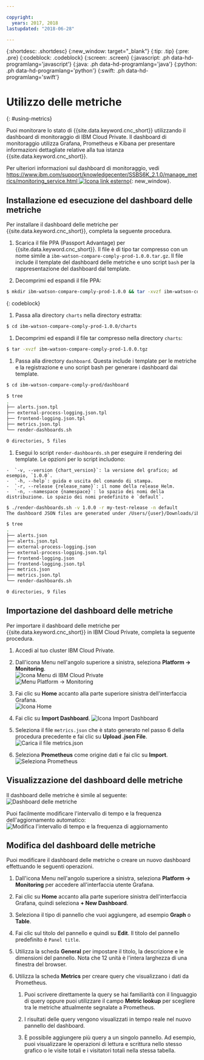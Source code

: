 ```yaml
---

copyright:
  years: 2017, 2018
lastupdated: "2018-06-28"

---
```


{:shortdesc: .shortdesc}
{:new_window: target="_blank"}
{:tip: .tip}
{:pre: .pre}
{:codeblock: .codeblock}
{:screen: .screen}
{:javascript: .ph data-hd-programlang='javascript'}
{:java: .ph data-hd-programlang='java'}
{:python: .ph data-hd-programlang='python'}
{:swift: .ph data-hd-programlang='swift'}

# Utilizzo delle metriche
{: #using-metrics}

Puoi monitorare lo stato di {{site.data.keyword.cnc_short}} utilizzando il dashboard di monitoraggio di IBM Cloud Private. Il dashboard di monitoraggio utilizza Grafana, Prometheus e Kibana per presentare informazioni dettagliate relative alla tua istanza {{site.data.keyword.cnc_short}}.

Per ulteriori informazioni sul dashboard di monitoraggio, vedi [https://www.ibm.com/support/knowledgecenter/SSBS6K_2.1.0/manage_metrics/monitoring_service.html ![Icona link esterno](../../icons/launch-glyph.svg "Icona link esterno")](https://www.ibm.com/support/knowledgecenter/SSBS6K_2.1.0/manage_metrics/monitoring_service.html){: new_window}.

## Installazione ed esecuzione del dashboard delle metriche

Per installare il dashboard delle metriche per {{site.data.keyword.cnc_short}}, completa la seguente procedura.

 1. Scarica il file PPA (Passport Advantage) per {{site.data.keyword.cnc_short}}. Il file è di tipo tar compresso con un nome simile a `ibm-watson-compare-comply-prod-1.0.0.tar.gz`. Il file include il template del dashboard delle metriche e uno script `bash` per la rappresentazione del dashboard dal template.

 1. Decomprimi ed espandi il file PPA:
  ```bash
  $ mkdir ibm-watson-compare-comply-prod-1.0.0 && tar -xvzf ibm-watson-compare-comply-prod-1.0.0.tar.gz -C ibm-watson-compare-comply-prod-1.0.0
  ```
  {: codeblock}

 1. Passa alla directory `charts` nella directory estratta:
   ```bash
   $ cd ibm-watson-compare-comply-prod-1.0.0/charts    
   ```

 1. Decomprimi ed espandi il file tar compresso nella directory `charts`:
   ```bash
   $ tar -xvzf ibm-watson-compare-comply-prod-1.0.0.tgz
   ```

 1. Passa alla directory `dashboard`. Questa include i template per le metriche e la registrazione e uno script bash per generare i dashboard
dai template.

   ```bash
   $ cd ibm-watson-compare-comply-prod/dashboard

   $ tree
   .
   ├── alerts.json.tpl
   ├── external-process-logging.json.tpl
   ├── frontend-logging.json.tpl
   ├── metrics.json.tpl
   └── render-dashboards.sh

   0 directories, 5 files
   ```

  1. Esegui lo script `render-dashboards.sh` per eseguire il rendering dei template. Le opzioni per lo script includono:
  
    -  `-v, --version {chart_version}`: la versione del grafico; ad esempio, `1.0.0`.
    -  `-h, --help`: guida e uscita del comando di stampa.
    -  `-r, --release {release_name}`: il nome della release Helm.
    -  `-n, --namespace {namespace}`: lo spazio dei nomi della distribuzione. Lo spazio dei nomi predefinito è `default`.

   ```bash
   $ ./render-dashboards.sh -v 1.0.0 -r my-test-release -n default
   The dashboard JSON files are generated under /Users/{user}/Downloads/ibm-watson-compare-comply-prod-1.0.0/charts/ibm-watson-compare-comply-prod/dashboard.

   $ tree
   .
   ├── alerts.json
   ├── alerts.json.tpl
   ├── external-process-logging.json
   ├── external-process-logging.json.tpl
   ├── frontend-logging.json
   ├── frontend-logging.json.tpl
   ├── metrics.json
   ├── metrics.json.tpl
   └── render-dashboards.sh

   0 directories, 9 files
   ```

## Importazione del dashboard delle metriche

Per importare il dashboard delle metriche per {{site.data.keyword.cnc_short}} in IBM Cloud Private, completa la seguente procedura.

  1. Accedi al tuo cluster IBM Cloud Private.

  1. Dall'icona Menu nell'angolo superiore a sinistra, seleziona **Platform -> Monitoring**. <br />
      ![Icona Menu di IBM Cloud Private](images/icp-menu.png) <br />
      ![Menu Platform -> Monitoring](images/icp-monitoring.png)

  1. Fai clic su **Home** accanto alla parte superiore sinistra dell'interfaccia Grafana. <br />
      ![Icona Home](images/icp-home.png)

  1. Fai clic su **Import Dashboard**.
      ![Icona Import Dashboard](images/import-dboard.png)

  1. Seleziona il file `metrics.json` che è stato generato nel passo 6 della procedura precedente e fai clic su **Upload .json File**. <br />
      ![Carica il file metrics.json](images/metrics-json.png)

  1. Seleziona **Prometheus** come origine dati e fai clic su **Import**.
       ![Seleziona Prometheus](images/prometheus.png)

## Visualizzazione del dashboard delle metriche

Il dashboard delle metriche è simile al seguente:
![Dashboard delle metriche](images/metrics-dboard.png)

Puoi facilmente modificare l'intervallo di tempo e la frequenza dell'aggiornamento automatico:
  ![Modifica l'intervallo di tempo e la frequenza di aggiornamento](images/dboard-change.png)

## Modifica del dashboard delle metriche

Puoi modificare il dashboard delle metriche o creare un nuovo dashboard effettuando le seguenti operazioni.

  1. Dall'icona Menu nell'angolo superiore a sinistra, seleziona **Platform -> Monitoring** per accedere all'interfaccia utente Grafana.

  1. Fai clic su **Home** accanto alla parte superiore sinistra dell'interfaccia Grafana, quindi seleziona **+ New Dashboard**.

  1. Seleziona il tipo di pannello che vuoi aggiungere, ad esempio **Graph** o **Table**.

  1. Fai clic sul titolo del pannello e quindi su **Edit**. Il titolo del pannello predefinito è `Panel title`.

  1. Utilizza la scheda **General** per impostare il titolo, la descrizione e le dimensioni del pannello. Nota che 12 unità è l'intera larghezza di una finestra del browser.

  1. Utilizza la scheda **Metrics** per creare query che visualizzano i dati da Prometheus.

        1. Puoi scrivere direttamente la query se hai familiarità con il linguaggio di query oppure puoi utilizzare il campo **Metric lookup** per scegliere tra le metriche attualmente segnalate a Prometheus.

        1. I risultati delle query vengono visualizzati in tempo reale nel nuovo pannello del dashboard.

        1. È possibile aggiungere più query a un singolo pannello. Ad esempio, puoi visualizzare le operazioni di lettura e scrittura nello stesso grafico o le visite totali e i visitatori totali nella stessa tabella.
        
